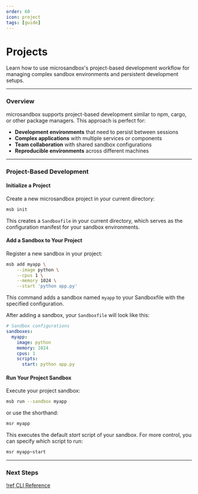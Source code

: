 ```yaml
---
order: 60
icon: project
tags: [guide]
---
```


# Projects

Learn how to use microsandbox's project-based development workflow for managing complex sandbox environments and persistent development setups.

---

### Overview

microsandbox supports project-based development similar to npm, cargo, or other package managers. This approach is perfect for:

- **Development environments** that need to persist between sessions
- **Complex applications** with multiple services or components
- **Team collaboration** with shared sandbox configurations
- **Reproducible environments** across different machines

---

### Project-Based Development

#### Initialize a Project

Create a new microsandbox project in your current directory:

```bash
msb init
```

This creates a `Sandboxfile` in your current directory, which serves as the configuration manifest for your sandbox environments.

#### Add a Sandbox to Your Project

Register a new sandbox in your project:

```bash
msb add myapp \
    --image python \
    --cpus 1 \
    --memory 1024 \
    --start 'python app.py'
```

This command adds a sandbox named `myapp` to your Sandboxfile with the specified configuration.

After adding a sandbox, your `Sandboxfile` will look like this:

```yaml
# Sandbox configurations
sandboxes:
  myapp:
    image: python
    memory: 1024
    cpus: 1
    scripts:
      start: python app.py
```

#### Run Your Project Sandbox

Execute your project sandbox:

```bash
msb run --sandbox myapp
```

or use the shorthand:

```bash
msr myapp
```

This executes the default _start_ script of your sandbox. For more control, you can specify which script to run:

```bash
msr myapp~start
```

---

### Next Steps

[!ref CLI Reference](/references/cli#project-management)

